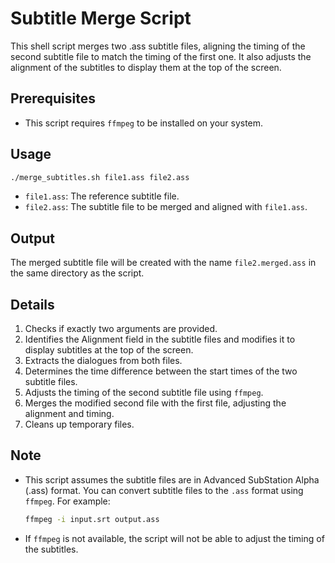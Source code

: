 # Subtitle Merge Script

This shell script merges two .ass subtitle files, aligning the timing of the second subtitle file to match the timing of the first one. It also adjusts the alignment of the subtitles to display them at the top of the screen.

## Prerequisites

- This script requires `ffmpeg` to be installed on your system.

## Usage

```sh
./merge_subtitles.sh file1.ass file2.ass
```

- `file1.ass`: The reference subtitle file.
- `file2.ass`: The subtitle file to be merged and aligned with `file1.ass`.

## Output

The merged subtitle file will be created with the name `file2.merged.ass` in the same directory as the script.

## Details

1. Checks if exactly two arguments are provided.
2. Identifies the Alignment field in the subtitle files and modifies it to display subtitles at the top of the screen.
3. Extracts the dialogues from both files.
4. Determines the time difference between the start times of the two subtitle files.
5. Adjusts the timing of the second subtitle file using `ffmpeg`.
6. Merges the modified second file with the first file, adjusting the alignment and timing.
7. Cleans up temporary files.

## Note

- This script assumes the subtitle files are in Advanced SubStation Alpha (.ass) format. You can convert subtitle files to the `.ass` format using `ffmpeg`. For example:
  ```sh
  ffmpeg -i input.srt output.ass
  ```
- If `ffmpeg` is not available, the script will not be able to adjust the timing of the subtitles.
